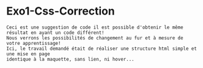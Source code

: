 # Exo1-Css-Correction

    Ceci est une suggestion de code il est possible d'obtenir le même résultat en ayant un code différent!
    Nous verrons les possibilités de changement au fur et à mesure de votre apprentissage!
    Ici, le travail demandé était de réaliser une structure html simple et une mise en page
    identique à la maquette, sans lien, ni hover...
